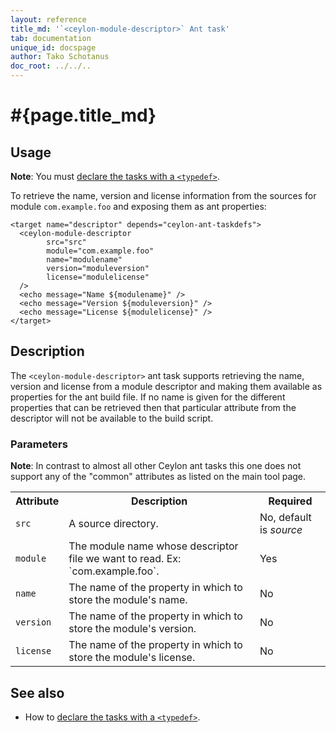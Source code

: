 ```yaml
---
layout: reference
title_md: '`<ceylon-module-descriptor>` Ant task'
tab: documentation
unique_id: docspage
author: Tako Schotanus
doc_root: ../../..
---
```


# #{page.title_md}

## Usage 

**Note**: You must [declare the tasks with a `<typedef>`](../ant).

To retrieve the name, version and license information from the sources
for module `com.example.foo` and exposing them as ant properties:

<!-- lang: xml -->
    <target name="descriptor" depends="ceylon-ant-taskdefs">
      <ceylon-module-descriptor
            src="src"
            module="com.example.foo"
            name="modulename"
            version="moduleversion"
            license="modulelicense"
      />
      <echo message="Name ${modulename}" />
      <echo message="Version ${moduleversion}" />
      <echo message="License ${modulelicense}" />
    </target>

## Description

The `<ceylon-module-descriptor>` ant task supports retrieving
the name, version and license from a module descriptor and making
them available as properties for the ant build file. If no name
is given for the different properties that can be retrieved then
that particular attribute from the descriptor will not be available
to the build script.

### Parameters

**Note**: In contrast to almost all other Ceylon ant tasks this one
does not support any of the "common" attributes as listed on the main
tool page.

<table class="ant-parameters">
<tbody>
<tr>
<th>Attribute</th>
<th>Description</th>
<th>Required</th>
</tr>

<tr>
<td><code>src</code></td>
<td>A source directory.</td>
<td>No, default is <i>source</i></td>
</tr>

<tr>
<td id="param-module"><code>module</code></td>
<td>The module name whose descriptor file we want to read. Ex: `com.example.foo`.</td>
<td>Yes</td>
</tr>

<tr>
<td><code>name</code></td>
<td>The name of the property in which to store the module's name.</td>
<td>No</td>
</tr>

<tr>
<td><code>version</code></td>
<td>The name of the property in which to store the module's version.</td>
<td>No</td>
</tr>

<tr>
<td><code>license</code></td>
<td>The name of the property in which to store the module's license.</td>
<td>No</td>
</tr>

</tbody>
</table>

## See also

* How to [declare the tasks with a `<typedef>`](../ant).

